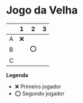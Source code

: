 # Jogo da Velha

|   | 1 | 2 | 3 |
|---|---|---|---|
| A |❌| | |
| B | |⭕ | |
| C | | | |

**Legenda**

- ❌ Primeiro jogador 
- ⭕ Segundo jogador